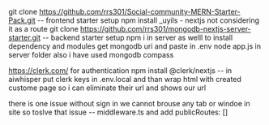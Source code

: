 git clone https://github.com/rrs301/Social-community-MERN-Starter-Pack.git -- frontend starter setup
npm install
_uyils - nextjs not considering it as a route
git clone https://github.com/rrs301/mongodb-nextjs-server-starter.git -- backend starter setup
npm i in server as welll to install dependency and modules
get mongodb uri and paste in .env node app.js in server folder
also i have used mongodb compass 

https://clerk.com/ for authentication
npm install @clerk/nextjs -- in aiwhisper
put clerk keys in .env.local and than wrap html with <ClerkProvider>
created custome page so i can eliminate their url and shows our url

there is one issue without sign in we cannot brouse any tab or windoe in site so toslve that issue -- middleware.ts and add publicRoutes: []